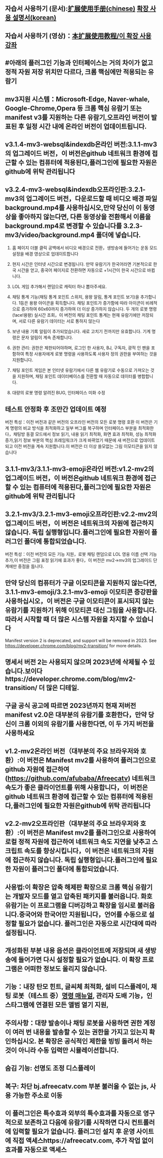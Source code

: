 
자습서 사용하기 (문서):<a href="https://afubaba.github.io/Afreecatv/pdf/%E6%89%A9%E5%B1%95%E4%BD%BF%E7%94%A8%E6%89%8B%E5%86%8C.pdf" target="_blank" rel="nofollow">扩展使用手册(chinese)</a>  <a href="https://afubaba.github.io/Afreecatv/pdf/%ED%99%95%EC%9E%A5%20%EC%82%AC%EC%9A%A9%20%EC%84%A4%EB%AA%85%EC%84%9C.pdf" target="_blank" rel="nofollow">확장 사용 설명서(korean)</a>
--
자습서 사용하기 (영상)：<a href="https://afubaba.github.io/Afreecatv/" target="_blank" rel="nofollow">本扩展使用教程/이 확장 사용 강좌</a>
--

[//]: # ([本扩展使用教程/이 확장 사용 강좌]&#40;<https://afubaba.github.io/Afreecatv/>{:target="_blank"}&#41;)

[//]: # ([]&#40;<http://yinping4256.github.io>{:target="_blank"}&#41;)

[//]: # ([example]&#40;http://yinping4256.github.io&#41;{:target="_blank"})

[//]: # (<http://yinping4256.github.io>{:target="_blank"})
#아래의 플러그인 기능과 인터페이스는 거의 차이가 없고 정적 자원 저장 위치만 다르다, 크롬 핵심에만 적용되는 유람기
--
mv3지원 시스템：Microsoft-Edge, Naver-whale, Google-Chrome,Opera 등 크롬 핵심 유람기 또는 manifest v3를 지원하는 다른 유람기,오프라인 버전이 발표된 후 일정 시간 내에 온라인 버전이 업데이트됩니다.
--

v3.1.4-mv3-websql&indexdb온라인 버전:3.1.1-mv3의 업그레이드 버전，이 버전은github 네트워크 환경에 접근할 수 있는 컴퓨터에 적용된다,플러그인에 필요한 자원은github에 위탁 관리됩니다
--
v3.2.4-mv3-websql&indexdb오프라인판:3.2.1-mv3의 업그레이드 버전，다운로드할 때 비디오 배경 파일 background.mp4를 사용하십시오,만약 당신이 이 동영상을 좋아하지 않는다면, 다른 동영상을 전환해서 이름을 background.mp4로 변경할 수 있습니다를 3.2.3-mv3/video/background.mp4 폴더에 넣습니다.
--
1. 홈 페이지 더블 클릭 공백에서 비디오 배경으로 전환，생방송에 들어가는 운동 모드 설정을 배경 영상으로 업데이트합니다

2. 현지 시간은 인터넷 시간으로 변경됩니다. 만약 유람기가 한국어라면 기본적으로 한국 시간을 얻고, 중국어 페이지로 전환하면 자동으로 +1시간이 한국 시간으로 바뀝니다.

3. LOL 게임 추가해서 랜덤으로 캐릭터 하나 뽑아주세요.

4. 채팅 통계 기능(채팅 통계 포인트 스위치, 용왕 알림, 통계 포인트 보기)을 추가합니다. 1등은 용왕 아이콘을 획득합니다. 채팅 포인트가 증가함에 따라 아이콘이 비례적으로 증가하여 60x60까지 증가하여 더 이상 증가하지 않습니다. 두 개의 로봇 명령(!ace!용왕) 실시간 조회，이 버전의 채팅 포인트 통계는 현재 유람기에만 저장되며, 서로 다른 유람기 데이터는 서로 통하지 않는다

5. 보낸 내용 기록 알림이 추가되었습니다. 새로 고치기 전까지만 유효합니다. 기계 명령은 문자 알림이 계속 존재합니다.

6. 권한 관리: 권한은 제한되어야하며, 로그인 한 사용자, BJ, 구독자, 광적 인 팬을 포함하여 특정 사용자에게 로봇 명령을 사용하도록 사용자 정의 권한을 부여하는 것을 지원합니다.

7. 채팅 포인트 게임은 본 인터넷 유람기에서 다른 웹 유람기로 수동으로 가져오는 것을 지원하며, 채팅 포인트 데이터베이스를 전환할 때 자동으로 데이터를 병합합니다.

8. 대량의 로봇 명령 알려진 BUG, 인터페이스 미화 수정

테스트 안정화 후 조만간 업데이트 예정
--


버전 특성：이전 버전과 같은 버전의 오프라인 버전의 모든 로봇 명령 호환 이 버전은 기계 명령의 비교 방식을 최적화하고 일부 버그를 복구하며 인터페이스 부분을 최적화한다，채팅방 동결 모드에서 정보 읽기, 내용 읽기 최적화, 화면 효과 최적화, 성능 최적화 증가,읽기 정보 부분의 핵심 프레임워크가 크게 바뀌었기 때문에 새 버전으로 업데이트되고 이전 버전을 계속 지원합니다.이 버전은 더 이상 쓸모없는 그림 이모티콘을 읽지 않습니다

[//]: # (호환성：ubuntu/lubuntu 18.4amdx64&#40;linux&#41; 버전 이하, 크롬 핵심 여러 개의 유람기의 102/103 최신 버전은 웹sql에 빈번한 CRUD로 인해 한동안 생방송이 끊기고 가짜 네트워크가 끊기고 검은 화면 등 문제가 발생할 수 있습니다. 이 문제는 공식적으로 해결해야 합니다.문제가 발생하면 indexdb 데이터베이스로 전환)


[//]: # (윈도우즈의 유람기는 웹 sql를 사용할 수 있고 indexdb를 사용할 수 있으며 버전의 영향을 받지 않습니다)


3.1.1-mv3/3.1.1-mv3-emoji온라인 버전:v1.2-mv2의 업그레이드 버전，이 버전은github 네트워크 환경에 접근할 수 있는 컴퓨터에 적용된다,플러그인에 필요한 자원은github에 위탁 관리됩니다
--
3.2.1-mv3/3.2.1-mv3-emoji오프라인판:v2.2-mv2의 업그레이드 버전，이 버전은 네트워크의 자원에 접근하지 않습니다. 독립 실행형입니다.플러그인에 필요한 자원이 플러그인 폴더에 통합되었습니다.
--
버전 특성：이전 버전의 모든 기능 지원，로봇 채팅 랜덤으로 LOL 영웅 이름 선택 기능 추가,이 버전은 그림 표정 읽기에 효과가 좋다，이 버전은 mv2->mv3의 업그레이드 단계에만 중점을 둡니다.

만약 당신의 컴퓨터가 구글 이모티콘을 지원하지 않는다면, 3.1.1-mv3-emoji/3.2.1-mv3-emoji 이모티콘 증강판을 사용하십시오，이 버전은 구글 이모티콘이 표시되지 않는 유람기를 지원하기 위해 이모티콘 대신 그림을 사용합니다. 따라서 시작할 때 더 많은 시스템 자원을 차지할 수 있습니다
--
Manifest version 2 is deprecated, and support will be removed in 2023. See https://developer.chrome.com/blog/mv2-transition/ for more details.

명세서 버전 2는 사용되지 않으며 2023년에 삭제될 수 있습니다.보이다https://developer.chrome.com/blog/mv2-transition/ 더 많은 디테일.
--
구글 공식 공고에 따르면 2023년까지 현재 저버전 manifest v2.0은 대부분의 유람기를 호환한다，만약 당신이 크롬 이외의 유람기를 사용한다면, 이 두 가지 버전을 사용하세요
--
v1.2-mv2온라인 버전（대부분의 주요 브라우저와 호환）:이 버전은 Manifest mv2를 사용하여 플러그인으로github 자원에 접근하여(https://github.com/afubaba/Afreecatv) 네트워크 속도가 좋은 클라이언트를 위해 사용합니다，이 버전은github 네트워크 환경에 접근할 수 있는 컴퓨터에 적용된다,플러그인에 필요한 자원은github에 위탁 관리됩니다
--
v2.2-mv2오프라인판（대부분의 주요 브라우저와 호환）:이 버전은 Manifest mv2를 플러그인으로 사용하여 로컬 정적 자원에 접근하여 네트워크 속도 지연을 낮추고 스크립트 속도를 향상시킵니다，이 버전은 네트워크의 자원에 접근하지 않습니다. 독립 실행형입니다.플러그인에 필요한 자원이 플러그인 폴더에 통합되었습니다.
--
사용법:이 확장은 압축 해제판 확장으로 크롬 핵심 유람기는 개발자 모드를 열고 압축된 패키지를 불러옵니다. 화호 유람기는 이 프로그램을 디버깅하고 확장을 임시로 불러옵니다.중국어와 한국어만 지원됩니다，언어를 수동으로 설정할 필요가 없습니다. 플러그인은 자동으로 시간대에 따라 설정됩니다.
--
개성화된 부분 내용 옵션은 클라이언트에 저장되며 새 생방송에 들어가면 다시 설정할 필요가 없습니다. 이 확장 프로그램은 어떠한 정보도 올리지 않습니다.
--
기능：내장 탄모 힌트, 글씨체 최적화, 설비 디스플레이, 채팅 로봇（테스트 중）<a href="https://afubaba.github.io/Afreecatv/RobotCommand.html" target="_blank">명령 매뉴얼</a>, 관리자 도배 기능，인스타그램에 연결된 모든 앨범 열기 지원,
--
주의사항：대량 발송이나 채팅 로봇을 사용하면 권한 계정이 여러 번 내용을 발송할 수 있는 권한을 가지고 있는지 확인하십시오. 본 확장은 공식적인 제한을 빙빙 돌려서 하는 것이 아니라 수동 입력만 시뮬레이션합니다.
--
숨김 기능: 선명도 조정 디스플레이
--
복구: 차단 bj.afreecatv.com 부분 불러올 수 없는 js, 사용 가능한 주소로 이동
--
이 플러그인은 특수효과 외부의 특수효과를 자동으로 영구적으로 보존하고 다음에 유람기를 시작하면 다시 컨트롤러에 입력할 필요가 없습니다. 플러그인 설치 후 운영 사이트에 직접 액세스https://afreecatv.com, 추가 작업 없이 효과를 자동으로 액세스
--

